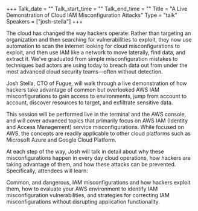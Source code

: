 +++
Talk_date = ""
Talk_start_time = ""
Talk_end_time = ""
Title = "A Live Demonstration of Cloud IAM Misconfiguration Attacks"
Type = "talk"
Speakers = ["josh-stella"]
+++

The cloud has changed the way hackers operate: Rather than targeting an organization and then searching for vulnerabilities to exploit, they now use automation to scan the internet looking for cloud misconfigurations to exploit, and then use IAM like a network to move laterally, find data, and extract it. We’ve graduated from simple misconfiguration mistakes to techniques bad actors are using today to breach data out from under the most advanced cloud security teams⁠—often without detection.

Josh Stella, CTO of Fugue, will walk through a live demonstration of how hackers take advantage of common⁠ but overlooked AWS IAM misconfigurations to gain access to environments, jump from account to account, discover resources to target, and exfiltrate sensitive data.

This session will be performed live in the terminal and the AWS console, and will cover advanced topics that primarily focus on AWS IAM (Identity and Access Management) service misconfigurations. While focused on AWS, the concepts are readily applicable to other cloud platforms such as Microsoft Azure and Google Cloud Platform.

At each step of the way, Josh will talk in detail about why these misconfigurations happen in every day cloud operations, how hackers are taking advantage of them, and how these attacks can be prevented. Specifically, attendees will learn:

Common, and dangerous, IAM misconfigurations and how hackers exploit them, how to evaluate your AWS environment to identify IAM misconfiguration vulnerabilities, and strategies for correcting IAM misconfigurations without disrupting application functionality.
